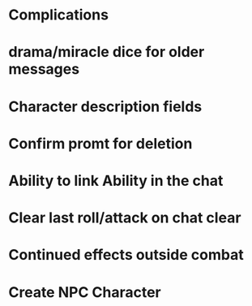 # Complications
# drama/miracle dice for older messages
# Character description fields
# Confirm promt for deletion
# Ability to link Ability in the chat
# Clear last roll/attack on chat clear
# Continued effects outside combat
# Create NPC Character